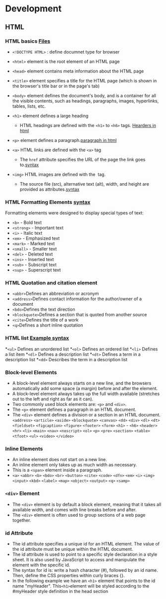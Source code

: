 # Development 
## HTML 
### HTML basics [Files](https://github.com/Niharikamalik/HTML-CSS-JAVASCRIPT-/tree/main/HTML)

* `<!DOCTYPE HTML>` : define documnet type for browser 
* `<html>` element is the root element of an HTML page
* `<head>` element contains meta information about the HTML page
* `<title>` element specifies a title for the HTML page (which is shown in the browser's title bar or in the page's tab)
* `<body>` element defines the document's body, and is a container for all the visible contents, such as headings, paragraphs, images, hyperlinks, tables, lists, etc.
* `<h1>` element defines a large heading
    * HTML headings are defined with the `<h1>` to `<h6>` tags. [Hearders in html](https://github.com/Niharikamalik/HTML-CSS-JAVASCRIPT-/blob/main/HTML/HeadingPara.html)
* `<p>` element defines a paragraph.[paragraph in html](https://github.com/Niharikamalik/HTML-CSS-JAVASCRIPT-/blob/main/HTML/HeadingPara.html)
  
* `<a>` HTML links are defined with the `<a>` tag
    * The `href` attribute specifies the URL of the page the link goes to.[syntax](https://github.com/Niharikamalik/HTML-CSS-JAVASCRIPT-/blob/main/HTML/links.html)
* `<img>` HTML images are defined with the <img> tag.
    - The source file (src), alternative text (alt), width, and height are provided as attributes.[syntax](https://github.com/Niharikamalik/HTML-CSS-JAVASCRIPT-/blob/main/HTML/links.html)
### HTML Formatting Elements [syntax](https://github.com/Niharikamalik/HTML-CSS-JAVASCRIPT-/blob/main/HTML/links.html)
Formatting elements were designed to display special types of text:
* `<b>` - Bold text
* `<strong>` - Important text
* `<i>` - Italic text
* `<em>` - Emphasized text
* `<mark>` - Marked text
* `<small>` - Smaller text
* `<del>` - Deleted text
* `<ins>` - Inserted text
* `<sub>` - Subscript text
* `<sup>` - Superscript text

### HTML Quotation and citation element 
* `<abbr>`Defines an abbreviation or acronym
* `<address>`Defines contact information for the author/owner of a document
* `<bdo>`Defines the text direction
* `<blockquote>`Defines a section that is quoted from another source
* `<cite>`Defines the title of a work
* `<q>`Defines a short inline quotation
### HTML list [Example syntax ](https://github.com/Niharikamalik/HTML-CSS-JAVASCRIPT-/blob/main/HTML/list.html)
*`<ul>`	Defines an unordered list
*`<ol>`	Defines an ordered list
*`<li>`	Defines a list item
*`<dl>`	Defines a description list
*`<dt>`	Defines a term in a description list
*`<dd>`	Describes the term in a description list
### Block-level Elements
* A block-level element always starts on a new line, and the browsers automatically add some space (a margin) before and after the element.
* A block-level element always takes up the full width available (stretches out to the left and right as far as it can).
* Two commonly used block elements are: `<p>` and `<div>`.
* The `<p>` element defines a paragraph in an HTML document.
* The `<div>` element defines a division or a section in an HTML document.
`<address>` `<article>` `<aside>` `<blockquote>`
`<canvas>` `<dd>` `<div>` `<dl>` `<dt>` `<fieldset>`
`<figcaption>` `<figure>` `<footer>` `<form>`
`<h1>` - `<h6>` `<header>` `<hr>` `<li>` `<main>` `<nav>`
`<noscript>` `<ol>` `<p>` `<pre>` `<section>` `<table>`
`<tfoot>` `<ul>` `<video>` `</video>`

### Inline Elements
* An inline element does not start on a new line.
* An inline element only takes up as much width as necessary.
* This is a `<span>` element inside a paragraph.
* `<a>` `<abbr>` `<b>` `<bdo>` `<br>` `<button>`  `<cite>`
        `<code>` `<dfn>` `<em>` `<i>` `<img>` `<input>`
        `<kbd>` `<label>` `<map>` `<object>`
        `<output>` `<q>` `<samp> `
### `<div>` Element
* The `<div>` element is by default a block element, meaning that it takes all available width, and comes with line breaks before and after.
* The `<div>` element is often used to group sections of a web page together.
### id Attribute
* The id attribute specifies a unique id for an HTML element. The value of the id attribute must be unique within the HTML document.
* The id attribute is used to point to a specific style declaration in a style sheet. It is also used by JavaScript to access and manipulate the element with the specific id.
* The syntax for id is: write a hash character (#), followed by an id name. Then, define the CSS properties within curly braces {}.
* In the following example we have an `<h1>` element that points to the id name "myHeader". This` <h1> `element will be styled according to the #myHeader style definition in the head section